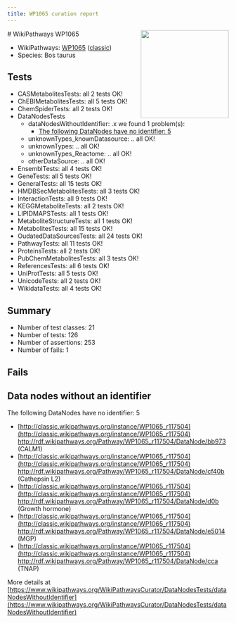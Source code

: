 ```yaml
---
title: WP1065 curation report
---
```


<img style="float: right; width: 200px" src="https://upload.wikimedia.org/wikipedia/commons/thumb/8/83/Wplogo_with_text_500.png/640px-Wplogo_with_text_500.png" />
# WikiPathways WP1065

* WikiPathways: [WP1065](https://wikipathways.org/pathways/WP1065) ([classic](https://classic.wikipathways.org/instance/WP1065))
* Species: Bos taurus
## Tests
* CASMetabolitesTests: all 2 tests OK!
* ChEBIMetabolitesTests: all 5 tests OK!
* ChemSpiderTests: all 2 tests OK!
* DataNodesTests
    * dataNodesWithoutIdentifier: .x we found 1 problem(s):
        * [The following DataNodes have no identifier: 5](#d2d32fa4)
    * unknownTypes_knownDatasource: .. all OK!
    * unknownTypes: .. all OK!
    * unknownTypes_Reactome: .. all OK!
    * otherDataSource: .. all OK!
* EnsemblTests: all 4 tests OK!
* GeneTests: all 5 tests OK!
* GeneralTests: all 15 tests OK!
* HMDBSecMetabolitesTests: all 3 tests OK!
* InteractionTests: all 9 tests OK!
* KEGGMetaboliteTests: all 2 tests OK!
* LIPIDMAPSTests: all 1 tests OK!
* MetaboliteStructureTests: all 1 tests OK!
* MetabolitesTests: all 15 tests OK!
* OudatedDataSourcesTests: all 24 tests OK!
* PathwayTests: all 11 tests OK!
* ProteinsTests: all 2 tests OK!
* PubChemMetabolitesTests: all 3 tests OK!
* ReferencesTests: all 6 tests OK!
* UniProtTests: all 5 tests OK!
* UnicodeTests: all 2 tests OK!
* WikidataTests: all 4 tests OK!


## Summary

* Number of test classes: 21
* Number of tests: 126
* Number of assertions: 253
* Number of fails: 1

## Fails

<a name="d2d32fa4" />

## Data nodes without an identifier

The following DataNodes have no identifier: 5

* [http://classic.wikipathways.org/instance/WP1065_r117504](http://classic.wikipathways.org/instance/WP1065_r117504) http://rdf.wikipathways.org/Pathway/WP1065_r117504/DataNode/bb973 (CALM1)
* [http://classic.wikipathways.org/instance/WP1065_r117504](http://classic.wikipathways.org/instance/WP1065_r117504) http://rdf.wikipathways.org/Pathway/WP1065_r117504/DataNode/cf40b (Cathepsin L2)
* [http://classic.wikipathways.org/instance/WP1065_r117504](http://classic.wikipathways.org/instance/WP1065_r117504) http://rdf.wikipathways.org/Pathway/WP1065_r117504/DataNode/d0b (Growth hormone)
* [http://classic.wikipathways.org/instance/WP1065_r117504](http://classic.wikipathways.org/instance/WP1065_r117504) http://rdf.wikipathways.org/Pathway/WP1065_r117504/DataNode/e5014 (MGP)
* [http://classic.wikipathways.org/instance/WP1065_r117504](http://classic.wikipathways.org/instance/WP1065_r117504) http://rdf.wikipathways.org/Pathway/WP1065_r117504/DataNode/cca (TNAP)


More details at [https://www.wikipathways.org/WikiPathwaysCurator/DataNodesTests/dataNodesWithoutIdentifier](https://www.wikipathways.org/WikiPathwaysCurator/DataNodesTests/dataNodesWithoutIdentifier)

